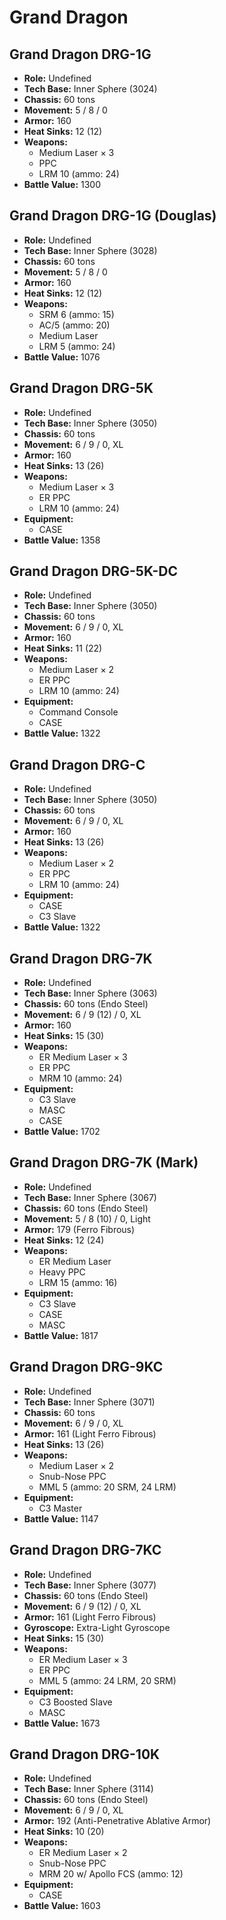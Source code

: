 # Grand Dragon
## Grand Dragon DRG-1G
- **Role:** Undefined
- **Tech Base:** Inner Sphere (3024)
- **Chassis:** 60 tons
- **Movement:** 5 / 8 / 0
- **Armor:** 160
- **Heat Sinks:** 12 (12)
- **Weapons:**
  - Medium Laser × 3
  - PPC
  - LRM 10 (ammo: 24)
- **Battle Value:** 1300

## Grand Dragon DRG-1G (Douglas)
- **Role:** Undefined
- **Tech Base:** Inner Sphere (3028)
- **Chassis:** 60 tons
- **Movement:** 5 / 8 / 0
- **Armor:** 160
- **Heat Sinks:** 12 (12)
- **Weapons:**
  - SRM 6 (ammo: 15)
  - AC/5 (ammo: 20)
  - Medium Laser
  - LRM 5 (ammo: 24)
- **Battle Value:** 1076

## Grand Dragon DRG-5K
- **Role:** Undefined
- **Tech Base:** Inner Sphere (3050)
- **Chassis:** 60 tons
- **Movement:** 6 / 9 / 0, XL
- **Armor:** 160
- **Heat Sinks:** 13 (26)
- **Weapons:**
  - Medium Laser × 3
  - ER PPC
  - LRM 10 (ammo: 24)
- **Equipment:**
  - CASE
- **Battle Value:** 1358

## Grand Dragon DRG-5K-DC
- **Role:** Undefined
- **Tech Base:** Inner Sphere (3050)
- **Chassis:** 60 tons
- **Movement:** 6 / 9 / 0, XL
- **Armor:** 160
- **Heat Sinks:** 11 (22)
- **Weapons:**
  - Medium Laser × 2
  - ER PPC
  - LRM 10 (ammo: 24)
- **Equipment:**
  - Command Console
  - CASE
- **Battle Value:** 1322

## Grand Dragon DRG-C
- **Role:** Undefined
- **Tech Base:** Inner Sphere (3050)
- **Chassis:** 60 tons
- **Movement:** 6 / 9 / 0, XL
- **Armor:** 160
- **Heat Sinks:** 13 (26)
- **Weapons:**
  - Medium Laser × 2
  - ER PPC
  - LRM 10 (ammo: 24)
- **Equipment:**
  - CASE
  - C3 Slave
- **Battle Value:** 1322

## Grand Dragon DRG-7K
- **Role:** Undefined
- **Tech Base:** Inner Sphere (3063)
- **Chassis:** 60 tons (Endo Steel)
- **Movement:** 6 / 9 (12) / 0, XL
- **Armor:** 160
- **Heat Sinks:** 15 (30)
- **Weapons:**
  - ER Medium Laser × 3
  - ER PPC
  - MRM 10 (ammo: 24)
- **Equipment:**
  - C3 Slave
  - MASC
  - CASE
- **Battle Value:** 1702

## Grand Dragon DRG-7K (Mark)
- **Role:** Undefined
- **Tech Base:** Inner Sphere (3067)
- **Chassis:** 60 tons (Endo Steel)
- **Movement:** 5 / 8 (10) / 0, Light
- **Armor:** 179 (Ferro Fibrous)
- **Heat Sinks:** 12 (24)
- **Weapons:**
  - ER Medium Laser
  - Heavy PPC
  - LRM 15 (ammo: 16)
- **Equipment:**
  - C3 Slave
  - CASE
  - MASC
- **Battle Value:** 1817

## Grand Dragon DRG-9KC
- **Role:** Undefined
- **Tech Base:** Inner Sphere (3071)
- **Chassis:** 60 tons
- **Movement:** 6 / 9 / 0, XL
- **Armor:** 161 (Light Ferro Fibrous)
- **Heat Sinks:** 13 (26)
- **Weapons:**
  - Medium Laser × 2
  - Snub-Nose PPC
  - MML 5 (ammo: 20 SRM, 24 LRM)
- **Equipment:**
  - C3 Master
- **Battle Value:** 1147

## Grand Dragon DRG-7KC
- **Role:** Undefined
- **Tech Base:** Inner Sphere (3077)
- **Chassis:** 60 tons (Endo Steel)
- **Movement:** 6 / 9 (12) / 0, XL
- **Armor:** 161 (Light Ferro Fibrous)
- **Gyroscope:** Extra-Light Gyroscope
- **Heat Sinks:** 15 (30)
- **Weapons:**
  - ER Medium Laser × 3
  - ER PPC
  - MML 5 (ammo: 24 LRM, 20 SRM)
- **Equipment:**
  - C3 Boosted Slave
  - MASC
- **Battle Value:** 1673

## Grand Dragon DRG-10K
- **Role:** Undefined
- **Tech Base:** Inner Sphere (3114)
- **Chassis:** 60 tons (Endo Steel)
- **Movement:** 6 / 9 / 0, XL
- **Armor:** 192 (Anti-Penetrative Ablative Armor)
- **Heat Sinks:** 10 (20)
- **Weapons:**
  - ER Medium Laser × 2
  - Snub-Nose PPC
  - MRM 20 w/ Apollo FCS (ammo: 12)
- **Equipment:**
  - CASE
- **Battle Value:** 1603

